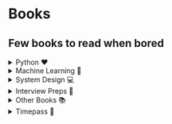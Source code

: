# Books

## Few books to read when bored

<details close>
<summary> Python ❤️</summary>
<br/>

❤️[![Automate the boring stuff with python](icons%2FPython%20Love%2FAutomate%20the%20boring%20stuff%20with%20python.jpg "Automate the boring stuff with python")](https://github.com/ThisIsSakshi/Books/blob/master/Python%20Love%20%E2%9D%A4%EF%B8%8F/Automate%20the%20boring%20stuff%20with%20python.pdf)

❤️[![Hacking Secret ciphers with python](icons%2FPython%20Love%2FHacking%20Secret%20ciphers%20with%20python.jpg "Hacking Secret ciphers with python")](https://github.com/ThisIsSakshi/Books/blob/master/Python%20Love%20%E2%9D%A4%EF%B8%8F/Hacking%20Secret%20ciphers%20with%20python.pdf)

❤️[![Invent with python](icons%2FPython%20Love%2FInvent%20with%20python.jpg "Invent with python")](https://github.com/ThisIsSakshi/Books/blob/master/Python%20Love%20%E2%9D%A4%EF%B8%8F/Invent%20with%20python.pdf)

❤️[![Learn Python 3 the Hard Way](icons%2FPython%20Love%2FLearn%20Python%203%20the%20Hard%20Way.jpg "Learn Python 3 the Hard Way")](https://github.com/ThisIsSakshi/Books/blob/master/Python%20Love%20%E2%9D%A4%EF%B8%8F/Learn%20Python%203%20the%20Hard%20Way.pdf)

❤️[![icons%2FPython%20Love%2FPython%20cookbook.jpg](icons%2FPython%20Love%2FPython%20cookbook.jpg "Python cookbook")](https://github.com/ThisIsSakshi/Books/blob/master/Python%20Love%20%E2%9D%A4%EF%B8%8F/Python%20cookbook.pdf)

❤️[![icons%2FPython%20Love%2FThink%20Python.jpg](icons%2FPython%20Love%2FThink%20Python.jpg "Think Python")](https://github.com/ThisIsSakshi/Books/blob/master/Python%20Love%20%E2%9D%A4%EF%B8%8F/Think%20Python.pdf)

❤️[![icons%2FPython%20Love%2FPython%20Tricks%20the%20book.jpeg](icons%2FPython%20Love%2FPython%20Tricks%20the%20book.jpeg "Python Tricks the book")](https://github.com/ThisIsSakshi/Books/blob/master/Python%20Love%20%E2%9D%A4%EF%B8%8F/Think%20Python.pdf)<br>
</details>

<details close>
<summary> Machine Learning 🤖</summary>
  
  
🤖![]( "Collective Intelligence")](https://github.com/ThisIsSakshi/Books/blob/master/ML%20%F0%9F%A4%96/Collective%20Intelligence.pdf)<br>
🤖![]( "Deep Learning with Python")](https://github.com/ThisIsSakshi/Books/blob/master/ML%20%F0%9F%A4%96/Deep%20Learning%20with%20Python.pdf)<br>
🤖![]( "Hands on Machine Learning with Scikit Learn and Tensorflow 1")](https://github.com/ThisIsSakshi/Books/blob/master/ML%20%F0%9F%A4%96/Hand-on-M.pdf)<br>
🤖![]( "Hands on Machine Learning with Scikit Learn and Tensorflow 2")](https://github.com/ThisIsSakshi/Books/blob/master/ML%20%F0%9F%A4%96/Hands%20on%20Machine%20Learning%20with%20Scikit%20Learn%20and%20Tensorflow.pdf)<br>
🤖![]( "Machine Learning for Hackers_ Case Studies and Algorithms to Get You Started")](https://github.com/ThisIsSakshi/Books/blob/master/ML%20%F0%9F%A4%96/Machine%20Learning%20for%20Hackers_%20Case%20Studies%20and%20Algorithms%20to%20Get%20You%20Started.pdf)<br>
🤖![]( "Machine Learning Yearning")](https://github.com/ThisIsSakshi/Books/blob/master/ML%20%F0%9F%A4%96/Machine%20Learning%20Yearning.pdf)<br>
🤖![]( "Mathematics for Machine learning")](https://github.com/ThisIsSakshi/Books/blob/master/ML%20%F0%9F%A4%96/Mathematics%20for%20Machine%20learning.pdf)<br>
🤖![]( "Natural Language Processing with Python")](https://github.com/ThisIsSakshi/Books/blob/master/ML%20%F0%9F%A4%96/Natural%20Language%20Processing%20with%20Python.pdf)<br>
🤖![]( "Python Data Science Handbook")](https://github.com/ThisIsSakshi/Books/blob/master/ML%20%F0%9F%A4%96/Python%20Data%20Science%20Handbook.pdf)<br>
🤖![]( "ThinkStats")](https://github.com/ThisIsSakshi/Books/blob/master/ML%20%F0%9F%A4%96/ThinkStats.pdf)<br>
🤖![]( "Introduction to machine learning with python.part1 (zip)")](https://github.com/ThisIsSakshi/Books/blob/master/ML%20%F0%9F%A4%96/Introduction%20to%20machine%20learning%20with%20python.part1.rar)<br>
🤖![]( "Introduction to machine learning with python.part2 (zip)")](https://github.com/ThisIsSakshi/Books/blob/master/ML%20%F0%9F%A4%96/Introduction%20to%20machine%20learning%20with%20python.part2.rar)<br>
🤖![]( "Hundred page machine learning book (zip)")](https://github.com/ThisIsSakshi/Books/blob/master/ML%20%F0%9F%A4%96/Hundred%20page%20machine%20learning%20book.rar)<br>
🤖![]( "Python-for-Data-Analysis")](https://github.com/ThisIsSakshi/Books/blob/master/ML%20%F0%9F%A4%96/Python-for-Data-Analysis.pdf)<br>
🤖![]( "800 Data Science Questions")](https://github.com/ThisIsSakshi/Books/blob/master/ML%20%F0%9F%A4%96/800%20Data%20Science%20Questions.pdf)<br>
🤖![]( "AI CheatSheet")](https://github.com/ThisIsSakshi/Books/blob/master/ML%20%F0%9F%A4%96/AI%20CheatSheet.pdf)<br>
🤖![]( "Approaching almost any Machine Learning problem")](https://github.com/ThisIsSakshi/Books/blob/master/ML%20%F0%9F%A4%96/Approaching%20almost%20any%20Machine%20Learning%20problem.pdf)<br>
🤖![]( "Data Engineering Cookbook")](https://github.com/ThisIsSakshi/Books/blob/master/ML%20%F0%9F%A4%96/Data%20Engineering%20Cookbook.pdf)<br>
🤖![]( "ESLII")](https://github.com/ThisIsSakshi/Books/blob/master/ML%20%F0%9F%A4%96/ESLII.pdf)<br>
🤖![]( "Interview Questions")](https://github.com/ThisIsSakshi/Books/blob/master/ML%20%F0%9F%A4%96/Interview%20Questions.pdf)<br>
🤖![]( "Machine Learning Projects Python")](https://github.com/ThisIsSakshi/Books/blob/master/ML%20%F0%9F%A4%96/Machine%20Learning%20Projects%20Python.pdf?raw=true)<br>
🤖![]( "PracticalStatistics")](https://github.com/ThisIsSakshi/Books/blob/master/ML%20%F0%9F%A4%96/PracticalStatistics.pdf)<br>
🤖![]( "Probability")](https://github.com/ThisIsSakshi/Books/blob/master/ML%20%F0%9F%A4%96/Probability.pdf)<br>

 </details>

<details close>
<summary> System Design 💻</summary>
  
💻![]( "System Design Handbook - Aman Barnwal")](https://github.com/ThisIsSakshi/Books/blob/master/System%20Design%20%F0%9F%92%BB/System%20Design%20Handbook%20-%20Aman%20Barnwal.pdf)<br>
💻![]( "System Design Interview Prep Notes - Revanth Murigipudi")](https://github.com/ThisIsSakshi/Books/blob/master/System%20Design%20%F0%9F%92%BB/System%20Design%20Interview%20Prep%20Notes%20-%20Revanth%20Murigipudi.pdf)<br>
💻![]( "System Desing Interview Prep")](https://github.com/ThisIsSakshi/Books/blob/master/System%20Design%20%F0%9F%92%BB/System%20Desing%20Interview%20Prep.pdf)<br>

</details>

<details close>
<summary> Interview Preps 📖</summary>
  
📖![]( "50-Coding-Interview-Questions")](https://github.com/ThisIsSakshi/Books/blob/master/Interview%20Specific%20%F0%9F%93%96/50-Coding-Interview-Questions.pdf)<br>
📖![]( "Cracking the coding interview 6th edition (zip)")](https://github.com/ThisIsSakshi/Books/blob/master/Interview%20Specific%20%F0%9F%93%96/Cracking%20the%20Coding%20Interview%20By%20Gayle%20Laakmann%20McDowell.rar)<br>
📖![]( "FAANG")](https://github.com/ThisIsSakshi/Books/blob/master/Interview%20Specific%20%F0%9F%93%96/FAANG.pdf)<br>
📖![]( "The Self-Taught Programmer")](https://github.com/ThisIsSakshi/Books/blob/master/Interview%20Specific%20%F0%9F%93%96/The%20Self-Taught%20Programmer.pdf)<br>
📖![]( "Cracking the Coding Interview By Gayle Laakmann McDowell (zip)")](https://github.com/ThisIsSakshi/Books/blob/master/Interview%20Specific%20%F0%9F%93%96/Cracking%20the%20Coding%20Interview%20By%20Gayle%20Laakmann%20McDowell.rar)<br>
📖![]( "Competitive Programmer_s Handbook")](https://github.com/ThisIsSakshi/Books/blob/master/Interview%20Specific%20%F0%9F%93%96/Competitive%20Programmer_s%20Handbook.pdf)<br>
📖![]( "leetcode_interview_questions")](https://github.com/ThisIsSakshi/Books/blob/master/Interview%20Specific%20%F0%9F%93%96/leetcode_interview_questions.pdf)<br>
📖![]( "Scientific Programming")](https://github.com/ThisIsSakshi/Books/blob/master/Interview%20Specific%20%F0%9F%93%96/Scientific%20Programming.pdf)<br>
📖![]( "Software Engineering at Google")](https://github.com/ThisIsSakshi/Books/blob/master/Interview%20Specific%20%F0%9F%93%96/Software%20Engineering%20at%20Google.pdf)<br>
📖![]( "SQL Tutorial")](https://github.com/ThisIsSakshi/Books/blob/master/Interview%20Specific%20%F0%9F%93%96/SQL%20Tutorial.pdf)<br>
📖![]( "SQL")](https://github.com/ThisIsSakshi/Books/blob/master/Interview%20Specific%20%F0%9F%93%96/SQL.pdf)
<br>
</details>
<details close>
<summary> Other Books 📚</summary>

📚![]( "MCQ in CS")](https://github.com/ThisIsSakshi/Books/blob/master/Other%20Books%20%F0%9F%93%9A/MCQ%20in%20CS.pdf)<br>
📚![]( "Pro GIT")](https://github.com/ThisIsSakshi/Books/blob/master/Other%20Books%20%F0%9F%93%9A/Pro%20GIT.pdf)<br>
📚![]( "The web application hackers handbook")](https://github.com/ThisIsSakshi/Books/blob/master/Other%20Books%20%F0%9F%93%9A/The%20web%20application%20hackers%20handbook.pdf)<br>
📚![]( "Excel Formulas")](https://github.com/ThisIsSakshi/Books/blob/master/Other%20Books%20%F0%9F%93%9A/Excel%20Formulas.pdf)<br>
📚![]( "excel-1")](https://github.com/ThisIsSakshi/Books/blob/master/Other%20Books%20%F0%9F%93%9A/excel-1.pdf)<br>
📚![]( "Microsoft Excel for Beginners")](https://github.com/ThisIsSakshi/Books/blob/master/Other%20Books%20%F0%9F%93%9A/Microsoft%20Excel%20for%20Beginners.pdf)<br>
📚![]( "Problem Solving Tools")](https://github.com/ThisIsSakshi/Books/blob/master/Other%20Books%20%F0%9F%93%9A/Problem%20Solving%20Tools.pdf)<br>
📚![]( "SDE-SHEET")](https://github.com/ThisIsSakshi/Books/blob/master/Other%20Books%20%F0%9F%93%9A/SDE-SHEET.docx)<br>
</details>

<details close>
<summary> Timepass 🤗</summary>
  
🤗![]( "Atomic Habits by James Clear")](https://github.com/ThisIsSakshi/Books/blob/master/Timepass%20%F0%9F%A4%97/Atomic%20Habits%20by%20James%20Clear.pdf)<br>
🤗![]( "Ikigai")](https://github.com/ThisIsSakshi/Books/blob/master/Timepass%20%F0%9F%A4%97/Ikigai.pdf)<br>
🤗![]( "Rework")](https://github.com/ThisIsSakshi/Books/blob/master/Timepass%20%F0%9F%A4%97/Rework.pdf)<br>
🤗![]( "Rich Dad Poor Dad")](https://github.com/ThisIsSakshi/Books/blob/master/Timepass%20%F0%9F%A4%97/Rich%20Dad%20Poor%20Dad.pdf)<br>
🤗![]( "The 5 AM Club - Robin Sharma")](https://github.com/ThisIsSakshi/Books/blob/master/Timepass%20%F0%9F%A4%97/The%205%20AM%20Club%20-%20Robin%20Sharma.pdf)<br>
🤗![]( "The Compound Effect - Darren hardy")](https://github.com/ThisIsSakshi/Books/blob/master/Timepass%20%F0%9F%A4%97/The%20Compound%20Effect%20-%20Darren%20hardy.pdf)<br>

</details>
